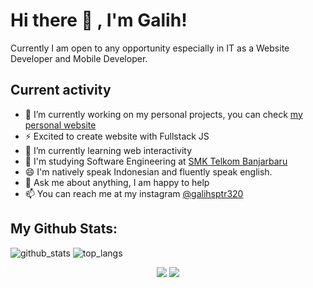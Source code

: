 # Hi there 👋 , I'm Galih!
Currently I am open to any opportunity especially in IT as a Website Developer and Mobile Developer.

## Current activity

- 🔭 I’m currently working on my personal projects, you can check <a href="https://galihsptr.id">my personal website</a>
- ⚡ Excited to create website with Fullstack JS
- 🌱 I’m currently learning web interactivity
- 💼 I'm studying Software Engineering at <a href="https://smktelkom-bjb.sch.id">SMK Telkom Banjarbaru</a>
- 😄 I'm natively speak Indonesian and fluently speak english.
- 💬 Ask me about anything, I am happy to help
- 📫 You can reach me at my instagram [@galihsptr320](https://instagram.com/galihsptr320)

## My Github Stats:
![github_stats](https://github-readme-stats.vercel.app/api?username=masgalih320&show_icons=true)
![top_langs](https://github-readme-stats.vercel.app/api/top-langs/?username=masgalih320&layout=compact)

<p align="center">
    <img src="https://gpvc.arturio.dev/masgalih320" />
    <img src="https://img.shields.io/github/followers/masgalih320?label=Followers&logo=Github)](https://github.com/masgalih320">
</p>
